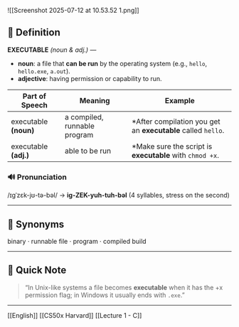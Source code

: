 ![[Screenshot 2025-07-12 at 10.53.52 1.png]]

## 📖 Definition  
**EXECUTABLE** *(noun & adj.)* —  
- **noun**: a file that **can be run** by the operating system (e.g., `hello`, `hello.exe`, `a.out`).  
- **adjective**: having permission or capability to run.  

| Part of Speech | Meaning | Example |
|----------------|---------|---------|
| executable **(noun)** | a compiled, runnable program | *After compilation you get an **executable** called `hello`. | 
| executable **(adj.)** | able to be run | *Make sure the script is **executable** with `chmod +x`. |

### 🔊 Pronunciation  
/ɪɡˈzɛk-jʊ-tə-bəl/ → **ig-ZEK-yuh-tuh-bəl** (4 syllables, stress on the second)

---

## 🟰 Synonyms  
binary · runnable file · program · compiled build  

---

## 📝 Quick Note  
> “In Unix-like systems a file becomes **executable** when it has the +x permission flag; in Windows it usually ends with `.exe`.”

---

[[English]] [[CS50x Harvard]] [[Lecture 1 - C]]